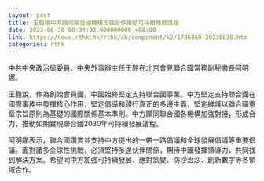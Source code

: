 ```yaml
---
layout: post
title: 王毅稱中方願同聯合國機構加強合作推動可持續發展議程
date: 2023-06-30 00:34:02.000000000 +08:00
link: https://news.rthk.hk/rthk/ch/component/k2/1706869-20230630.htm
categories: rthk
---
```


中共中央政治局委員、中央外事辦主任王毅在北京會見聯合國常務副秘書長阿明娜。

王毅說，作為創始會員國，中國始終堅定支持聯合國事業。中方堅定支持聯合國在國際事務中發揮核心作用，堅定倡導和踐行真正的多邊主義，堅定維護以聯合國憲章宗旨原則為基礎的國際關係基本準則。中方願同聯合國各機構加強對接，形成合力，推動如期實現聯合國2030年可持續發展議程。

阿明娜表示，聯合國讚賞並支持中方提出的一帶一路倡議和全球發展倡議等重要倡議。面對諸多全球性挑戰，必須堅持多邊伙伴關係，期待中國發揮領導力，共同找到解決方案。希望同中方加強可持續發展、應對氣變、防沙治沙、創新數字等各領域合作。
